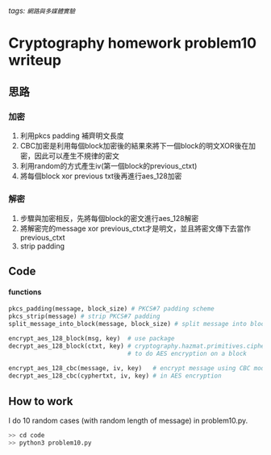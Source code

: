 ###### tags: `網路與多媒體實驗`
# Cryptography homework problem10 writeup
## 思路
### 加密
1. 利用pkcs padding 補齊明文長度
2. CBC加密是利用每個block加密後的結果來將下一個block的明文XOR後在加密，因此可以產生不規律的密文
3. 利用random的方式產生iv(第一個block的previous_ctxt)
4. 將每個block xor previous txt後再進行aes_128加密

### 解密
1. 步驟與加密相反，先將每個block的密文進行aes_128解密
2. 將解密完的message xor previous_ctxt才是明文，並且將密文傳下去當作previous_ctxt
3. strip padding
## Code
#### functions
``` python
pkcs_padding(message, block_size) # PKCS#7 padding scheme
pkcs_strip(message) # strip PKCS#7 padding
split_message_into_block(message, block_size) # split message into blocks

encrypt_aes_128_block(msg, key)  # use package
decrypt_aes_128_block(ctxt, key) # cryptography.hazmat.primitives.ciphers
                                 # to do AES encryption on a block
                                 
encrypt_aes_128_cbc(message, iv, key)   # encrypt message using CBC mode 
decrypt_aes_128_cbc(cyphertxt, iv, key) # in AES encryption
```

## How to work
I do 10 random cases (with random length of message) in problem10.py.
``` bash
>> cd code
>> python3 problem10.py
```
